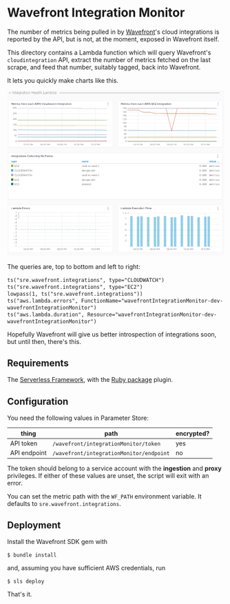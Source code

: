 # Wavefront Integration Monitor

The number of metrics being pulled in by
[Wavefront](https://www.wavefront.com/)'s cloud integrations is reported by
the API, but is not, at the moment, exposed in Wavefront itself.

This directory contains a Lambda function which will query Wavefront's
`cloudintegration` API, extract the number of metrics fetched on the last
scrape, and feed that number, suitably tagged, back into Wavefront.

It lets you quickly make charts like this.

![Sample Charts](resources/sample.png)

The queries are, top to bottom and left to right:

```
ts("sre.wavefront.integrations", type="CLOUDWATCH")
ts("sre.wavefront.integrations", type="EC2")
lowpass(1, ts("sre.wavefront.integrations"))
ts("aws.lambda.errors", FunctionName="wavefrontIntegrationMonitor-dev-wavefrontIntegrationMonitor")
ts("aws.lambda.duration", Resource="wavefrontIntegrationMonitor-dev-wavefrontIntegrationMonitor")
```

Hopefully Wavefront will give us better introspection of integrations soon,
but until then, there's this.

## Requirements

The [Serverless Framework](https://www.serverless.com), with the [Ruby
package](https://www.serverless.com/plugins/serverless-ruby-package/)
plugin.

## Configuration

You need the following values in Parameter Store:

| thing        | path                                     | encrypted?    |
|--------------|------------------------------------------|---------------|
| API token    | `/wavefront/integrationMonitor/token`    | yes           |
| API endpoint | `/wavefront/integrationMonitor/endpoint` | no            |

The token should belong to a service account with the **ingestion** and
**proxy** privileges. If either of these values are unset, the script will
exit with an error.

You can set the metric path with the `WF_PATH` environment variable. It
defaults to `sre.wavefront.integrations`.

## Deployment

Install the Wavefront SDK gem with

```
$ bundle install
```

and, assuming you have sufficient AWS credentials, run

```
$ sls deploy
```

That's it.
